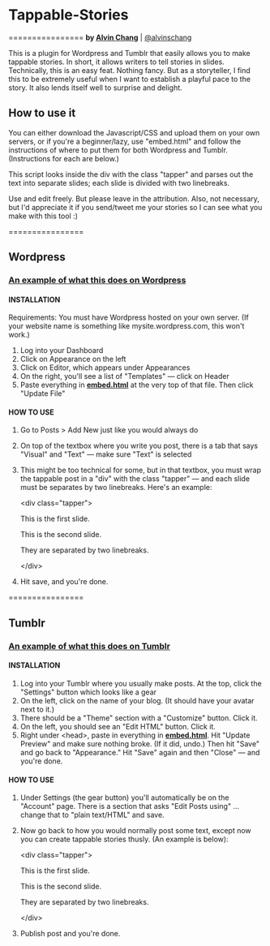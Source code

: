 # Tappable-Stories
================
**by [Alvin Chang](http://alvinschang.com)** | [@alvinschang](http://twitter.com/alvinschang)

This is a plugin for Wordpress and Tumblr that easily allows you to make tappable stories. In short, it allows writers to tell stories in slides. Technically, this is an easy feat. Nothing fancy. But as a storyteller, I find this to be extremely useful when I want to establish a playful pace to the story. It also lends itself well to surprise and delight.  

## How to use it

You can either download the Javascript/CSS and upload them on your own servers, or if you're a beginner/lazy, use "embed.html" and follow the instructions of where to put them for both Wordpress and Tumblr. (Instructions for each are below.)

This script looks inside the div with the class "tapper" and parses out the text into separate slides; each slide is divided with two linebreaks.

Use and edit freely. But please leave in the attribution. Also, not necessary, but I'd appreciate it if you send/tweet me your stories so I can see what you make with this tool :)

================

## Wordpress
### [An example of what this does on Wordpress](http://www.lifeofalvin.com/?p=257)

#### INSTALLATION

Requirements: You must have Wordpress hosted on your own server. (If your website name is something like mysite.wordpress.com, this won't work.)

1. Log into your Dashboard
2. Click on Appearance on the left
3. Click on Editor, which appears under Appearances
4. On the right, you'll see a list of "Templates" — click on Header
5. Paste everything in **[embed.html](https://raw.github.com/alvinschang/Tappable-Stories/master/embed.html)** at the very top of that file. Then click "Update File"

#### HOW TO USE

1. Go to Posts > Add New just like you would always do
2. On top of the textbox where you write you post, there is a tab that says "Visual" and "Text" — make sure "Text" is selected
3. This might be too technical for some, but in that textbox, you must wrap the tappable post in a "div" with the class "tapper" — and each slide must be separates by two linebreaks. Here's an example:

    &lt;div class="tapper"&gt;
    
    This is the first slide.
    
    This is the second slide.
    
    They are separated by two linebreaks.
    
    &lt;/div&gt;

4. Hit save, and you're done.

================

## Tumblr
### [An example of what this does on Tumblr](http://alvinch.com/post/42121568412/would-you-want-to-make-tappable-stories)

#### INSTALLATION

1. Log into your Tumblr where you usually make posts. At the top, click the "Settings" button which looks like a gear
2. On the left, click on the name of your blog. (It should have your avatar next to it.)
3. There should be a "Theme" section with a "Customize" button. Click it.
4. On the left, you should see an "Edit HTML" button. Click it.
5. Right under &lt;head&gt;, paste in everything in **[embed.html](https://raw.github.com/alvinschang/Tappable-Stories/master/embed.html)**. Hit "Update Preview" and make sure nothing broke. (If it did, undo.) Then hit "Save" and go back to "Appearance." Hit "Save" again and then "Close" — and you're done.


#### HOW TO USE

1. Under Settings (the gear button) you'll automatically be on the "Account" page. There is a section that asks "Edit Posts using" ... change that to "plain text/HTML" and save.
2. Now go back to how you would normally post some text, except now you can create tappable stories thusly. (An example is below):


    &lt;div class="tapper"&gt;
    
    This is the first slide.
    
    This is the second slide.
    
    They are separated by two linebreaks.
    
    &lt;/div&gt;

3. Publish post and you're done.
